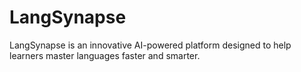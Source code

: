 # LangSynapse
LangSynapse is an innovative AI-powered platform designed to help learners master languages faster and smarter. 
